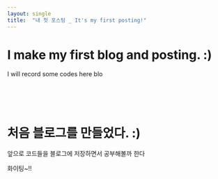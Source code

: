 ```yaml
---
layout: single
title:  "내 첫 포스팅 _ It's my first posting!"
---
```

# I make my first blog and posting. :) 
I will record some codes here blo

<br/><br/><br/>  <!--"<br/>는 md에서 줄바꿈"-->

# 처음 블로그를 만들었다. :)
앞으로 코드들을 블로그에 저장하면서 공부해볼까 한다


화이팅~!!

